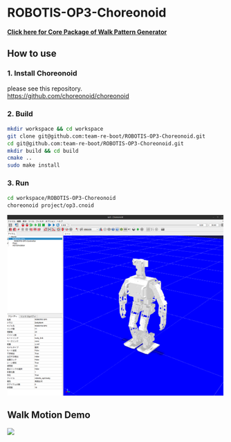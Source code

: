 # ROBOTIS-OP3-Choreonoid

**[Click here for Core Package of Walk Pattern Generator](https://github.com/team-re-boot/MotionEngine)**

## How to use

### 1. Install Choreonoid
please see this repository.  
https://github.com/choreonoid/choreonoid

### 2. Build
```bash
mkdir workspace && cd workspace
git clone git@github.com:team-re-boot/ROBOTIS-OP3-Choreonoid.git
cd git@github.com:team-re-boot/ROBOTIS-OP3-Choreonoid.git
mkdir build && cd build
cmake ..
sudo make install
```
### 3. Run
```bash
cd workspace/ROBOTIS-OP3-Choreonoid
choreonoid project/op3.cnoid
```
<div align="left">
<img src="img/op3.png" width="500">
</div>

## Walk Motion Demo

[![](https://img.youtube.com/vi/_YvUQoJxua0/0.jpg)](https://www.youtube.com/watch?v=_YvUQoJxua0)

